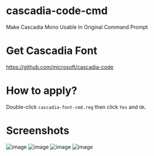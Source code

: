 # cascadia-code-cmd
Make Cascadia Mono Usable In Original Command Prompt

# Get Cascadia Font
https://github.com/microsoft/cascadia-code

# How to apply?
Double-click `cascadia-font-cmd.reg` then click `Yes` and `OK`.

# Screenshots
![image](https://user-images.githubusercontent.com/78950913/109715252-b9ade880-7ba3-11eb-8bf9-aebbd594227f.png)
![image](https://user-images.githubusercontent.com/78950913/109715302-c6324100-7ba3-11eb-9229-c5f51c95a376.png)
![image](https://user-images.githubusercontent.com/78950913/109715411-e3ffa600-7ba3-11eb-95f9-685d1922166c.png)
![image](https://user-images.githubusercontent.com/78950913/109715603-25905100-7ba4-11eb-815f-ea46fb2af628.png)
